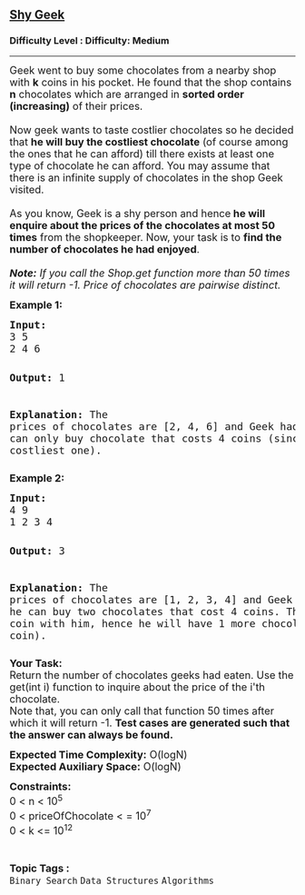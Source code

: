 <h2><a href="https://www.geeksforgeeks.org/problems/shy-geek--170647/1?page=1&category=Binary%20Search&difficulty=Medium,Hard&status=unsolved,attempted&sortBy=accuracy">Shy Geek</a></h2><h3>Difficulty Level : Difficulty: Medium</h3><hr><div class="problems_problem_content__Xm_eO"><p><span style="font-size: 18px;">Geek went to buy some chocolates from a nearby shop with <strong>k</strong> coins in his pocket. He found that the shop contains <strong>n</strong> chocolates which are arranged in <strong>sorted order (increasing)</strong> of their prices.<br><br>Now geek wants to taste costlier chocolates so he decided that <strong>he will buy the costliest chocolate</strong> (of course among the ones that he can afford) till there exists at least one type of chocolate he can afford. You may assume that there is an infinite supply of chocolates in the shop Geek visited.<br><br>As you know, Geek is a shy person and hence<strong> he will enquire about the prices of the chocolates at most 50 times</strong> from the shopkeeper. Now, your task is to <strong>find the number of chocolates he had enjoyed</strong>.&nbsp;<br><br><em><strong>Note:</strong>&nbsp;If you call the Shop.get function more than 50 times it will return -1. Price of chocolates are pairwise distinct.</em></span></p>
<p><span style="font-size: 18px;"><strong>Example 1:</strong> </span></p>
<pre><span style="font-size: 18px;"><strong>Input:
</strong>3 5 
2 4 6</span>

<span style="font-size: 18px;"><strong>Output:
</strong>1</span>

<span style="font-size: 18px;"><strong>Explanation:</strong> The prices of chocolates are [2, 4, 6] and Geek had 5 coins with him. So he can only buy chocolate that costs 4 coins (since he always picks the costliest one).</span></pre>
<p><span style="font-size: 18px;"><strong>Example 2:</strong> </span></p>
<pre><span style="font-size: 18px;"><strong>Input:</strong>
4 9 
1 2 3 4</span>

<span style="font-size: 18px;"><strong>Output:
</strong>3</span>

<span style="font-size: 18px;"><strong>Explanation:</strong> The prices of chocolates are [1, 2, 3, 4] and Geek had 9 coins with him. So he can buy two chocolates that cost 4 coins. Thereafter, he had only 1 coin with him, hence he will have 1 more chocolate (that costs 1 coin).</span></pre>
<p><span style="font-size: 18px;"><strong>Your Task:</strong><br>Return the number of chocolates geeks had eaten. Use the get(int i) function to inquire about the price of the i'th chocolate.&nbsp;<br>Note that, you can only call that function 50 times after which it will return -1. <strong>Test cases are generated such that the answer can always be found.</strong></span></p>
<p><span style="font-size: 18px;"><strong>Expected Time Complexity:</strong>&nbsp;O(logN)<br><strong>Expected Auxiliary Space:</strong>&nbsp;O(logN)</span></p>
<p><span style="font-size: 18px;"><strong>Constraints:</strong><br>0 &lt; n &lt; 10<sup>5</sup><br>0 &lt; priceOfChocolate &lt; = 10<sup>7&nbsp;</sup><br>0 &lt; k &lt;= 10<sup>12&nbsp;</sup></span></p></div><br><p><span style=font-size:18px><strong>Topic Tags : </strong><br><code>Binary Search</code>&nbsp;<code>Data Structures</code>&nbsp;<code>Algorithms</code>&nbsp;